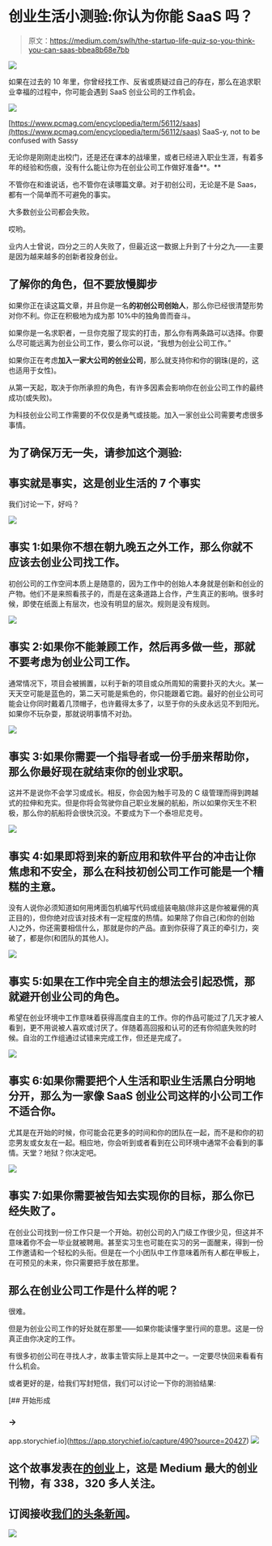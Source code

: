 # 创业生活小测验:你认为你能 SaaS 吗？

> 原文：<https://medium.com/swlh/the-startup-life-quiz-so-you-think-you-can-saas-bbea8b68e7bb>

![](img/8fad578301fcbc72dab3c487c5c5adcd.png)

如果在过去的 10 年里，你曾经找工作、反省或质疑过自己的存在，那么在追求职业幸福的过程中，你可能会遇到 SaaS 创业公司的工作机会。

![](img/cda275eb2ddaa5c8737d7d953abe450f.png)

[https://www.pcmag.com/encyclopedia/term/56112/saas](https://www.pcmag.com/encyclopedia/term/56112/saas)
SaaS-y, not to be confused with Sassy

无论你是刚刚走出校门，还是还在课本的战壕里，或者已经进入职业生涯，有着多年的经验和伤痕，没有什么能让你为在创业公司工作做好准备**。**

不管你在和谁说话，也不管你在读哪篇文章。对于初创公司，无论是不是 Saas，都有一个简单而不可避免的事实。

大多数创业公司都会失败。

哎哟。

业内人士曾说，四分之三的人失败了，但最近这一数据上升到了十分之九——主要是因为越来越多的创新者投身创业。

## 了解你的角色，但不要放慢脚步

如果你正在读这篇文章，并且你是一名**的初创公司创始人**，那么你已经很清楚形势对你不利。你正在积极地为成为那 10%中的独角兽而奋斗。

如果你是一名求职者，一旦你克服了现实的打击，那么你有两条路可以选择。你要么尽可能远离为创业公司工作，要么你可以说，“我想为创业公司工作。”

如果你正在考虑**加入一家大公司的创业公司**，那么就支持你和你的钢珠(是的，这也适用于女性)。

从第一天起，取决于你所承担的角色，有许多因素会影响你在创业公司工作的最终成功(或失败)。

为科技创业公司工作需要的不仅仅是勇气或技能。加入一家创业公司需要考虑很多事情。

## 为了确保万无一失，请参加这个测验:

## 事实就是事实，这是创业生活的 7 个事实

我们讨论一下，好吗？

![](img/1ff1ad9e282bc41bfaa7206ca96f3155.png)

## **事实 1:如果你不想在朝九晚五之外工作，那么你就不应该去创业公司找工作。**

初创公司的工作空间本质上是随意的，因为工作中的创始人本身就是创新和创业的产物。他们不是来照看孩子的，而是在这条道路上合作，产生真正的影响。很多时候，即使在纸面上有层次，也没有明显的层次。规则是没有规则。

![](img/c482b94893c22c7419d6d6b6f196d681.png)

## **事实 2:如果你不能兼顾工作，然后再多做一些，那就不要考虑为创业公司工作。**

通常情况下，项目会被搁置，以利于新的项目或众所周知的需要扑灭的大火。某一天天空可能是蓝色的，第二天可能是紫色的，你只能跟着它跑。最好的创业公司可能会让你同时戴着几顶帽子，也许戴得太多了，以至于你的头皮永远见不到阳光。如果你不玩杂耍，那就说明事情不对劲。

![](img/2c2abfac33ad90e5a01f7b4fc6d13098.png)

## 事实 3:如果你需要一个指导者或一份手册来帮助你，那么你最好现在就结束你的创业求职。

这并不是说你不会学习或成长。相反，你会因为触手可及的 C 级管理而得到跨越式的拉伸和充实。但是你将会驾驶你自己职业发展的航船，所以如果你天生不积极，那么你的航船将会很快沉没。不要成为下一个泰坦尼克号。

![](img/4947af2f8d0ba3fab799819fbfb9e0a0.png)

## 事实 4:如果即将到来的新应用和软件平台的冲击让你焦虑和不安全，那么在科技初创公司工作可能是一个糟糕的主意。

没有人说你必须知道如何用烤面包机编写代码或组装电脑(除非这是你被雇佣的真正目的)，但你绝对应该对技术有一定程度的热情。如果除了你自己(和你的创始人)之外，你还需要相信什么，那就是你的产品。直到你获得了真正的牵引力，突破了，都是你(和团队的其他人)。

![](img/563237178575c25479ebec26288e8dcb.png)

## 事实 5:如果在工作中完全自主的想法会引起恐慌，那就避开创业公司的角色。

希望在创业环境中工作意味着获得高度自主的工作。你的作品可能过了几天才被人看到，更不用说被人喜欢或讨厌了。伴随着高回报和认可的还有你彻底失败的时候。自治的工作组通过试错来完成工作，但还是完成了。

![](img/6582ae4b550ecddb5f0f62951d151737.png)

## 事实 6:如果你需要把个人生活和职业生活黑白分明地分开，那么为一家像 SaaS 创业公司这样的小公司工作不适合你。

尤其是在开始的时候，你可能会花更多的时间和你的团队在一起，而不是和你的初恋男友或女友在一起。相应地，你会听到或者看到在公司环境中通常不会看到的事情。天堂？地狱？你决定吧。

![](img/ce5704732ada97919752222954277ff0.png)

## 事实 7:如果你需要被告知去实现你的目标，那么你已经失败了。

在创业公司找到一份工作只是一个开始。初创公司的入门级工作很少见，但这并不意味着你不会一毕业就被聘用。甚至实习生也可能在实习的另一面醒来，得到一份工作邀请和一个轻松的头衔。但是在一个小团队中工作意味着所有人都在甲板上，在可预见的未来，你只需要把手放在那里。

## 那么在创业公司工作是什么样的呢？

很难。

但是为创业公司工作的好处就在那里——如果你能读懂字里行间的意思。这是一份真正由你决定的工作。

有很多初创公司在寻找人才，故事主管实际上是其中之一。一定要尽快回来看看有什么机会。

或者更好的是，给我们写封短信，我们可以讨论一下你的测验结果:

 [## 开始形成

### →

app.storychief.io](https://app.storychief.io/capture/490?source=20427) [![](img/308a8d84fb9b2fab43d66c117fcc4bb4.png)](https://medium.com/swlh)

## 这个故事发表在[的创业](https://medium.com/swlh)上，这是 Medium 最大的创业刊物，有 338，320 多人关注。

## 订阅接收[我们的头条新闻](http://growthsupply.com/the-startup-newsletter/)。

[![](img/b0164736ea17a63403e660de5dedf91a.png)](https://medium.com/swlh)